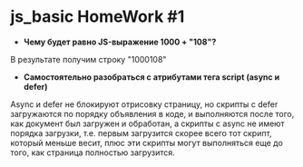 # js_basic HomeWork #1

* **Чему будет равно JS-выражение 1000 + "108"?**

В результате получим строку "1000108" 


* **Самостоятельно разобраться с атрибутами тега script (async и defer)**

Async и defer не блокируют отрисовку страницу, но скрипты с defer загружаются по порядку 
объявления в коде, и выполняются после того, как документ был загружен и обработан, 
а скрипты с async не имеют порядка загрузки, т.е. первым загрузится скорее всего тот скрипт, 
который меньше весит, плюс эти скрипты могут выполняться еще до того, как страница 
полностью загрузится.